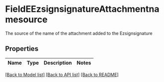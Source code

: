 # FieldEEzsignsignatureAttachmentnamesource

The source of the name of the attachment added to the Ezsignsignature

## Properties

Name | Type | Description | Notes
------------ | ------------- | ------------- | -------------

[[Back to Model list]](../README.md#documentation-for-models) [[Back to API list]](../README.md#documentation-for-api-endpoints) [[Back to README]](../README.md)


